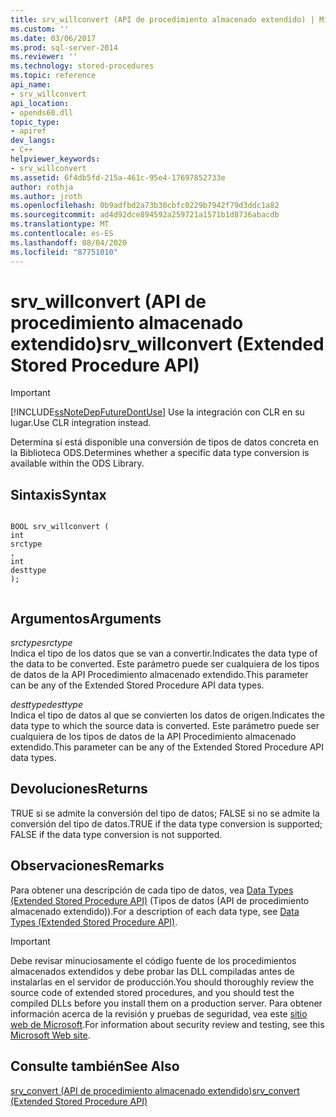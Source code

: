 ```yaml
---
title: srv_willconvert (API de procedimiento almacenado extendido) | Microsoft Docs
ms.custom: ''
ms.date: 03/06/2017
ms.prod: sql-server-2014
ms.reviewer: ''
ms.technology: stored-procedures
ms.topic: reference
api_name:
- srv_willconvert
api_location:
- opends60.dll
topic_type:
- apiref
dev_langs:
- C++
helpviewer_keywords:
- srv_willconvert
ms.assetid: 6f4db5fd-215a-461c-95e4-17697852733e
author: rothja
ms.author: jroth
ms.openlocfilehash: 0b9adfbd2a73b30cbfc0229b7942f79d3ddc1a82
ms.sourcegitcommit: ad4d92dce894592a259721a1571b1d8736abacdb
ms.translationtype: MT
ms.contentlocale: es-ES
ms.lasthandoff: 08/04/2020
ms.locfileid: "87751010"
---
```

# <a name="srv_willconvert-extended-stored-procedure-api"></a><span data-ttu-id="57acb-102">srv_willconvert (API de procedimiento almacenado extendido)</span><span class="sxs-lookup"><span data-stu-id="57acb-102">srv_willconvert (Extended Stored Procedure API)</span></span>
    
> [!IMPORTANT]  
>  [!INCLUDE[ssNoteDepFutureDontUse](../../includes/ssnotedepfuturedontuse-md.md)] <span data-ttu-id="57acb-103">Use la integración con CLR en su lugar.</span><span class="sxs-lookup"><span data-stu-id="57acb-103">Use CLR integration instead.</span></span>  
  
 <span data-ttu-id="57acb-104">Determina si está disponible una conversión de tipos de datos concreta en la Biblioteca ODS.</span><span class="sxs-lookup"><span data-stu-id="57acb-104">Determines whether a specific data type conversion is available within the ODS Library.</span></span>  
  
## <a name="syntax"></a><span data-ttu-id="57acb-105">Sintaxis</span><span class="sxs-lookup"><span data-stu-id="57acb-105">Syntax</span></span>  
  
```  
  
BOOL srv_willconvert (  
int  
srctype  
,  
int  
desttype   
);  
  
```  
  
## <a name="arguments"></a><span data-ttu-id="57acb-106">Argumentos</span><span class="sxs-lookup"><span data-stu-id="57acb-106">Arguments</span></span>  
 <span data-ttu-id="57acb-107">*srctype*</span><span class="sxs-lookup"><span data-stu-id="57acb-107">*srctype*</span></span>  
 <span data-ttu-id="57acb-108">Indica el tipo de los datos que se van a convertir.</span><span class="sxs-lookup"><span data-stu-id="57acb-108">Indicates the data type of the data to be converted.</span></span> <span data-ttu-id="57acb-109">Este parámetro puede ser cualquiera de los tipos de datos de la API Procedimiento almacenado extendido.</span><span class="sxs-lookup"><span data-stu-id="57acb-109">This parameter can be any of the Extended Stored Procedure API data types.</span></span>  
  
 <span data-ttu-id="57acb-110">*desttype*</span><span class="sxs-lookup"><span data-stu-id="57acb-110">*desttype*</span></span>  
 <span data-ttu-id="57acb-111">Indica el tipo de datos al que se convierten los datos de origen.</span><span class="sxs-lookup"><span data-stu-id="57acb-111">Indicates the data type to which the source data is converted.</span></span> <span data-ttu-id="57acb-112">Este parámetro puede ser cualquiera de los tipos de datos de la API Procedimiento almacenado extendido.</span><span class="sxs-lookup"><span data-stu-id="57acb-112">This parameter can be any of the Extended Stored Procedure API data types.</span></span>  
  
## <a name="returns"></a><span data-ttu-id="57acb-113">Devoluciones</span><span class="sxs-lookup"><span data-stu-id="57acb-113">Returns</span></span>  
 <span data-ttu-id="57acb-114">TRUE si se admite la conversión del tipo de datos; FALSE si no se admite la conversión del tipo de datos.</span><span class="sxs-lookup"><span data-stu-id="57acb-114">TRUE if the data type conversion is supported; FALSE if the data type conversion is not supported.</span></span>  
  
## <a name="remarks"></a><span data-ttu-id="57acb-115">Observaciones</span><span class="sxs-lookup"><span data-stu-id="57acb-115">Remarks</span></span>  
 <span data-ttu-id="57acb-116">Para obtener una descripción de cada tipo de datos, vea [Data Types &#40;Extended Stored Procedure API&#41;](data-types-extended-stored-procedure-api.md) (Tipos de datos &#40;API de procedimiento almacenado extendido&#41;).</span><span class="sxs-lookup"><span data-stu-id="57acb-116">For a description of each data type, see [Data Types &#40;Extended Stored Procedure API&#41;](data-types-extended-stored-procedure-api.md).</span></span>  
  
> [!IMPORTANT]  
>  <span data-ttu-id="57acb-117">Debe revisar minuciosamente el código fuente de los procedimientos almacenados extendidos y debe probar las DLL compiladas antes de instalarlas en el servidor de producción.</span><span class="sxs-lookup"><span data-stu-id="57acb-117">You should thoroughly review the source code of extended stored procedures, and you should test the compiled DLLs before you install them on a production server.</span></span> <span data-ttu-id="57acb-118">Para obtener información acerca de la revisión y pruebas de seguridad, vea este [sitio web de Microsoft](https://go.microsoft.com/fwlink/?LinkID=54761&amp;clcid=0x409https://msdn.microsoft.com/security/).</span><span class="sxs-lookup"><span data-stu-id="57acb-118">For information about security review and testing, see this [Microsoft Web site](https://go.microsoft.com/fwlink/?LinkID=54761&amp;clcid=0x409https://msdn.microsoft.com/security/).</span></span>  
  
## <a name="see-also"></a><span data-ttu-id="57acb-119">Consulte también</span><span class="sxs-lookup"><span data-stu-id="57acb-119">See Also</span></span>  
 [<span data-ttu-id="57acb-120">srv_convert &#40;API de procedimiento almacenado extendido&#41;</span><span class="sxs-lookup"><span data-stu-id="57acb-120">srv_convert &#40;Extended Stored Procedure API&#41;</span></span>](srv-convert-extended-stored-procedure-api.md)  
  
  
